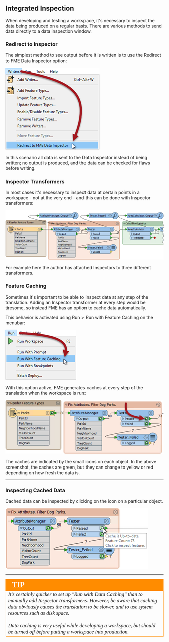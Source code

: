 <!-- Add details about run with caching and the popup buttons-->


## Integrated Inspection ##

When developing and testing a workspace, it's necessary to inspect the data being produced on a regular basis. There are various methods to send data directly to a data inspection window.

### Redirect to Inspector ###

The simplest method to see output before it is written is to use the Redirect to FME Data Inspector option:

![](./Images/Img3.017.RedirectOutput.png)

In this scenario all data is sent to the Data Inspector instead of being written; no output is produced, and the data can be checked for flaws before writing.

### Inspector Transformers ###

In most cases it's necessary to inspect data at certain points in a workspace - not at the very end - and this can be done with Inspector transformers:

![](./Images/Img3.018.InspectorTransformers.png)

For example here the author has attached Inspectors to three different transformers.


### Feature Caching ###

Sometimes it's important to be able to inspect data at any step of the translation. Adding an Inspector transformer at every step would be tiresome, so instead FME has an option to cache data automatically.

This behavior is activated using Run &gt; Run with Feature Caching on the menubar:

![](./Images/Img3.019.RunWithCaching.png)

With this option active, FME generates caches at every step of the translation when the workspace is run:

![](./Images/Img3.020.GreenCaches.png)

The caches are indicated by the small icons on each object. In the above screenshot, the caches are green, but they can change to yellow or red depending on how fresh the data is.

---

### Inspecting Cached Data ###

Cached data can be inspected by clicking on the icon on a particular object.

![](./Images/Img3.021.InspectACache.png)

---

<!--Tip Section-->

<table style="border-spacing: 0px">
<tr>
<td style="vertical-align:middle;background-color:darkorange;border: 2px solid darkorange">
<i class="fa fa-info-circle fa-lg fa-pull-left fa-fw" style="color:white;padding-right: 12px;vertical-align:text-top"></i>
<span style="color:white;font-size:x-large;font-weight: bold;font-family:serif">TIP</span>
</td>
</tr>

<tr>
<td style="border: 1px solid darkorange">
<span style="font-family:serif; font-style:italic; font-size:larger">
It's certainly quicker to set up "Run with Data Caching" than to manually add Inspector transformers. However, be aware that caching data obviously causes the translation to be slower, and to use system resources such as disk space.
<br><br>Data caching is very useful while developing a workspace, but should be turned off before putting a workspace into production.
</span>
</td>
</tr>
</table>
